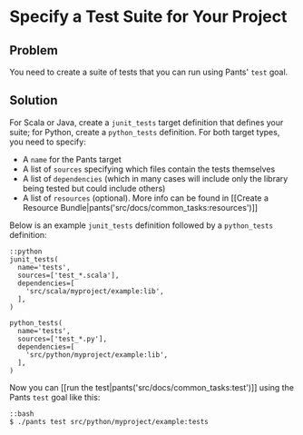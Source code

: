 # Specify a Test Suite for Your Project

## Problem

You need to create a suite of tests that you can run using Pants' `test` goal.

## Solution

For Scala or Java, create a `junit_tests` target definition that defines your suite; for Python, create a `python_tests` definition. For both target types, you need to specify:

- A `name` for the Pants target
- A list of `sources` specifying which files contain the tests themselves
- A list of `dependencies` (which in many cases will include only the library being tested but could include others)
- A list of `resources` (optional). More info can be found in [[Create a Resource Bundle|pants('src/docs/common_tasks:resources')]]

Below is an example `junit_tests` definition followed by a `python_tests` definition:

    ::python
    junit_tests(
      name='tests',
      sources=['test_*.scala'],
      dependencies=[
        'src/scala/myproject/example:lib',
      ],
    )

    python_tests(
      name='tests',
      sources=['test_*.py'],
      dependencies=[
        'src/python/myproject/example:lib',
      ],
    )

Now you can [[run the test|pants('src/docs/common_tasks:test')]] using the Pants `test` goal like this:

    ::bash
    $ ./pants test src/python/myproject/example:tests
